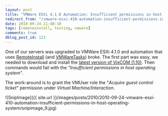 ```yaml
---
layout: post
title: "VMWare ESXi 4.1.0 Automation: Insufficient permissions in host operating system"
redirect_from: "/vmware-esxi-410-automation-insufficient-permissions-in-host-operating-system/"
date: 2010-09-24 21:40:19
tags: [remoteinstall, testing, vmware]
comments: true
dblog_post_id: 123
---
```

One of our servers was upgraded to VMWare ESXi 4.1.0 and automation that uses [RemoteInstall](https://github.com/dblock/remoteinstall/) (and [VMWareTasks](https://github.com/dblock/vmwaretasks/)) broke. The first part was easy, we needed to download and install the [latest version of VixCOM (1.10)](http://www.vmware.com/support/developer/vix-api/). Then commands would fail with the _"Insufficient permissions in host operating system"_.

The work-around is to grant the VMUser role the "_Acquire guest control ticket"_ permission under _Virtual Machine/Interaction_.

![SnipImage]({{ site.url }}/images/posts/2010/2010-09-24-vmware-esxi-410-automation-insufficient-permissions-in-host-operating-system/snipimage_9.jpg)

